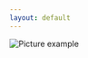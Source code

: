 ```yaml
---
layout: default
---
```

![Picture example](https://github.com/kvartirnik/website/blob/gh-pages/images/kvartirnik_photos/33.jpg)



